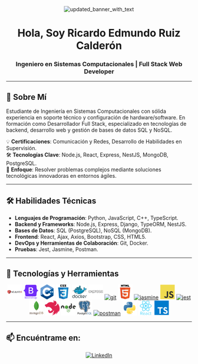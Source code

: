 <div align="center">
  <img src="https://github.com/user-attachments/assets/867e0267-085b-4261-bd9f-bacc0d5c2e88" alt="updated_banner_with_text" />
</div>

<h1 align="center">Hola, Soy Ricardo Edmundo Ruiz Calderón</h1>
<h3 align="center">Ingeniero en Sistemas Computacionales | Full Stack Web Developer</h3>

---

<h2>🌟 Sobre Mí</h2>

Estudiante de Ingeniería en Sistemas Computacionales con sólida experiencia en soporte técnico y configuración de hardware/software. En formación como Desarrollador Full Stack, especializado en tecnologías de backend, desarrollo web y gestión de bases de datos SQL y NoSQL.

💡 **Certificaciones**: Comunicación y Redes, Desarrollo de Habilidades en Supervisión.  
🛠️ **Tecnologías Clave**: Node.js, React, Express, NestJS, MongoDB, PostgreSQL.  
🎯 **Enfoque**: Resolver problemas complejos mediante soluciones tecnológicas innovadoras en entornos ágiles.

---

<h2>🛠️ Habilidades Técnicas</h2>

- **Lenguajes de Programación**: Python, JavaScript, C++, TypeScript.  
- **Backend y Frameworks**: Node.js, Express, Django, TypeORM, NestJS.  
- **Bases de Datos**: SQL (PostgreSQL), NoSQL (MongoDB).  
- **Frontend**: React, Ajax, Axios, Bootstrap, CSS, HTML5.  
- **DevOps y Herramientas de Colaboración**: Git, Docker.  
- **Pruebas**: Jest, Jasmine, Postman.

---

<h2>🚀 Tecnologías y Herramientas</h2>
<p align="center">
  <a href="https://angular.io" target="_blank"><img src="https://raw.githubusercontent.com/devicons/devicon/master/icons/angularjs/angularjs-original-wordmark.svg" alt="angularjs" width="40" height="40"/></a>
  <a href="https://getbootstrap.com" target="_blank"><img src="https://raw.githubusercontent.com/devicons/devicon/master/icons/bootstrap/bootstrap-plain-wordmark.svg" alt="bootstrap" width="40" height="40"/></a>
  <a href="https://www.w3schools.com/cpp/" target="_blank"><img src="https://raw.githubusercontent.com/devicons/devicon/master/icons/cplusplus/cplusplus-original.svg" alt="cplusplus" width="40" height="40"/></a>
  <a href="https://www.w3schools.com/css/" target="_blank"><img src="https://raw.githubusercontent.com/devicons/devicon/master/icons/css3/css3-original-wordmark.svg" alt="css3" width="40" height="40"/></a>
  <a href="https://www.docker.com/" target="_blank"><img src="https://raw.githubusercontent.com/devicons/devicon/master/icons/docker/docker-original-wordmark.svg" alt="docker" width="40" height="40"/></a>
  <a href="https://expressjs.com" target="_blank"><img src="https://raw.githubusercontent.com/devicons/devicon/master/icons/express/express-original-wordmark.svg" alt="express" width="40" height="40"/></a>
  <a href="https://git-scm.com/" target="_blank"><img src="https://www.vectorlogo.zone/logos/git-scm/git-scm-icon.svg" alt="git" width="40" height="40"/></a>
  <a href="https://www.w3.org/html/" target="_blank"><img src="https://raw.githubusercontent.com/devicons/devicon/master/icons/html5/html5-original-wordmark.svg" alt="html5" width="40" height="40"/></a>
  <a href="https://jasmine.github.io/" target="_blank"><img src="https://www.vectorlogo.zone/logos/jasmine/jasmine-icon.svg" alt="jasmine" width="40" height="40"/></a>
  <a href="https://developer.mozilla.org/en-US/docs/Web/JavaScript" target="_blank"><img src="https://raw.githubusercontent.com/devicons/devicon/master/icons/javascript/javascript-original.svg" alt="javascript" width="40" height="40"/></a>
  <a href="https://jestjs.io" target="_blank"><img src="https://www.vectorlogo.zone/logos/jestjsio/jestjsio-icon.svg" alt="jest" width="40" height="40"/></a>
  <a href="https://www.mongodb.com/" target="_blank"><img src="https://raw.githubusercontent.com/devicons/devicon/master/icons/mongodb/mongodb-original-wordmark.svg" alt="mongodb" width="40" height="40"/></a>
  <a href="https://nestjs.com/" target="_blank"><img src="https://raw.githubusercontent.com/devicons/devicon/master/icons/nestjs/nestjs-plain.svg" alt="nestjs" width="40" height="40"/></a>
  <a href="https://nodejs.org" target="_blank"><img src="https://raw.githubusercontent.com/devicons/devicon/master/icons/nodejs/nodejs-original-wordmark.svg" alt="nodejs" width="40" height="40"/></a>
  <a href="https://www.postgresql.org" target="_blank"><img src="https://raw.githubusercontent.com/devicons/devicon/master/icons/postgresql/postgresql-original-wordmark.svg" alt="postgresql" width="40" height="40"/></a>
  <a href="https://postman.com" target="_blank"><img src="https://www.vectorlogo.zone/logos/getpostman/getpostman-icon.svg" alt="postman" width="40" height="40"/></a>
  <a href="https://www.python.org" target="_blank"><img src="https://raw.githubusercontent.com/devicons/devicon/master/icons/python/python-original.svg" alt="python" width="40" height="40"/></a>
  <a href="https://reactjs.org/" target="_blank"><img src="https://raw.githubusercontent.com/devicons/devicon/master/icons/react/react-original-wordmark.svg" alt="react" width="40" height="40"/></a>
  <a href="https://www.typescriptlang.org/" target="_blank"><img src="https://raw.githubusercontent.com/devicons/devicon/master/icons/typescript/typescript-original.svg" alt="typescript" width="40" height="40"/></a>
</p>

---

<h2>📫 Encuéntrame en:</h2>
<p align="center">
  <a href="https://linkedin.com/in/ricardoedmundoruizcalderon" target="_blank">
    <img src="https://raw.githubusercontent.com/rahuldkjain/github-profile-readme-generator/master/src/images/icons/Social/linked-in-alt.svg" alt="LinkedIn" height="30" width="40" />
  </a>
</p>
